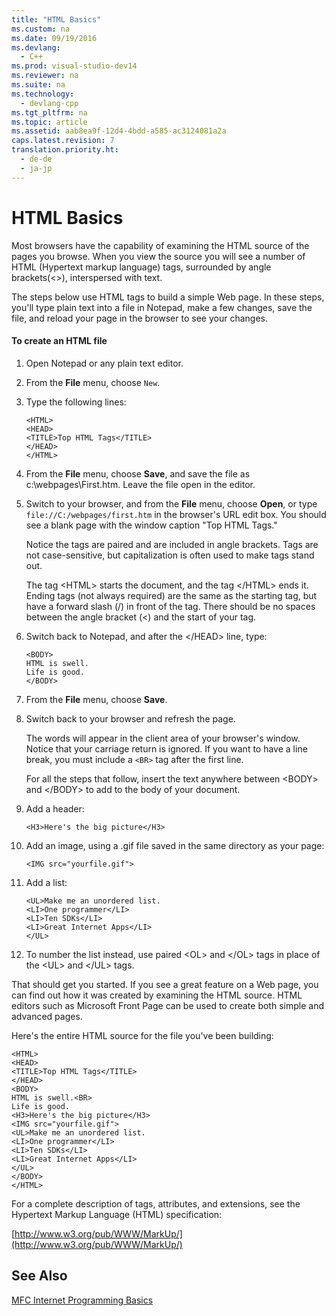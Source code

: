 ```yaml
---
title: "HTML Basics"
ms.custom: na
ms.date: 09/19/2016
ms.devlang: 
  - C++
ms.prod: visual-studio-dev14
ms.reviewer: na
ms.suite: na
ms.technology: 
  - devlang-cpp
ms.tgt_pltfrm: na
ms.topic: article
ms.assetid: aab8ea9f-12d4-4bdd-a585-ac3124081a2a
caps.latest.revision: 7
translation.priority.ht: 
  - de-de
  - ja-jp
---
```

# HTML Basics
Most browsers have the capability of examining the HTML source of the pages you browse. When you view the source you will see a number of HTML (Hypertext markup language) tags, surrounded by angle brackets(<>), interspersed with text.  
  
 The steps below use HTML tags to build a simple Web page. In these steps, you'll type plain text into a file in Notepad, make a few changes, save the file, and reload your page in the browser to see your changes.  
  
#### To create an HTML file  
  
1.  Open Notepad or any plain text editor.  
  
2.  From the **File** menu, choose `New`.  
  
3.  Type the following lines:  
  
    ```  
    <HTML>  
    <HEAD>  
    <TITLE>Top HTML Tags</TITLE>  
    </HEAD>  
    </HTML>  
    ```  
  
4.  From the **File** menu, choose **Save**, and save the file as c:\webpages\First.htm. Leave the file open in the editor.  
  
5.  Switch to your browser, and from the **File** menu, choose **Open**, or type `file://C:/webpages/first.htm` in the browser's URL edit box. You should see a blank page with the window caption "Top HTML Tags."  
  
     Notice the tags are paired and are included in angle brackets. Tags are not case-sensitive, but capitalization is often used to make tags stand out.  
  
     The tag <HTML\> starts the document, and the tag </HTML\> ends it. Ending tags (not always required) are the same as the starting tag, but have a forward slash (/) in front of the tag. There should be no spaces between the angle bracket (<) and the start of your tag.  
  
6.  Switch back to Notepad, and after the </HEAD\> line, type:  
  
    ```  
    <BODY>  
    HTML is swell.  
    Life is good.  
    </BODY>  
    ```  
  
7.  From the **File** menu, choose **Save**.  
  
8.  Switch back to your browser and refresh the page.  
  
     The words will appear in the client area of your browser's window. Notice that your carriage return is ignored. If you want to have a line break, you must include a `<BR>` tag after the first line.  
  
     For all the steps that follow, insert the text anywhere between <BODY\> and </BODY\> to add to the body of your document.  
  
9. Add a header:  
  
    ```  
    <H3>Here's the big picture</H3>  
    ```  
  
10. Add an image, using a .gif file saved in the same directory as your page:  
  
    ```  
    <IMG src="yourfile.gif">  
    ```  
  
11. Add a list:  
  
    ```  
    <UL>Make me an unordered list.  
    <LI>One programmer</LI>  
    <LI>Ten SDKs</LI>  
    <LI>Great Internet Apps</LI>  
    </UL>  
    ```  
  
12. To number the list instead, use paired <OL\> and </OL\> tags in place of the <UL\> and </UL\> tags.  
  
 That should get you started. If you see a great feature on a Web page, you can find out how it was created by examining the HTML source. HTML editors such as Microsoft Front Page can be used to create both simple and advanced pages.  
  
 Here's the entire HTML source for the file you've been building:  
  
```  
<HTML>  
<HEAD>  
<TITLE>Top HTML Tags</TITLE>  
</HEAD>  
<BODY>  
HTML is swell.<BR>  
Life is good.  
<H3>Here's the big picture</H3>  
<IMG src="yourfile.gif">  
<UL>Make me an unordered list.  
<LI>One programmer</LI>  
<LI>Ten SDKs</LI>  
<LI>Great Internet Apps</LI>  
</UL>  
</BODY>  
</HTML>  
```  
  
 For a complete description of tags, attributes, and extensions, see the Hypertext Markup Language (HTML) specification:  
  
 [http://www.w3.org/pub/WWW/MarkUp/](http://www.w3.org/pub/WWW/MarkUp/)  
  
## See Also  
 [MFC Internet Programming Basics](../vs140/MFC-Internet-Programming-Basics.md)